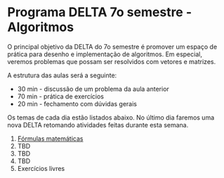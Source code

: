# Programa DELTA 7o semestre - Algoritmos

O principal objetivo da DELTA do 7o semestre é promover um espaço de prática para desenho e implementação de algoritmos. Em especial, veremos problemas que possam ser resolvidos com vetores e matrizes. 

A estrutura das aulas será a seguinte:

* 30 min - discussão de um problema da aula anterior
* 70 min - prática de exercícios
* 20 min - fechamento com dúvidas gerais

Os temas de cada dia estão listados abaixo. No último dia faremos uma nova DELTA retomando atividades feitas durante esta semana.

1. [Fórmulas matemáticas](01-formulas-matematicas)
2. TBD
3. TBD
4. TBD
5. Exercícios livres